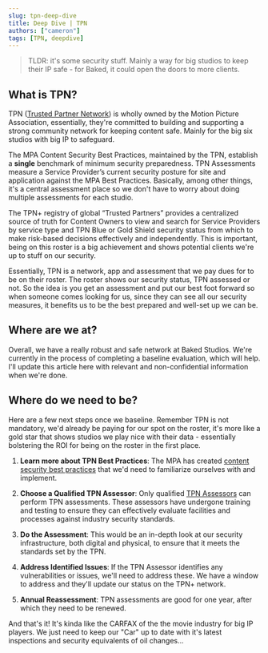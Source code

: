 ```yaml
---
slug: tpn-deep-dive
title: Deep Dive | TPN
authors: ["cameron"]
tags: [TPN, deepdive]
---
```


>TLDR: it's some security stuff. Mainly a way for big studios to keep their IP safe - for Baked, it could open the doors to more clients.

## What is TPN?
TPN ([Trusted Partner Network](https://www.ttpn.org)) is wholly owned by the Motion Picture Association, essentially, they're committed to building and supporting a strong community network for keeping content safe. Mainly for the big six studios with big IP to safeguard.

<!--truncate-->

The MPA Content Security Best Practices, maintained by the TPN, establish a **single** benchmark of minimum security preparedness. TPN Assessments measure a Service Provider’s current security posture for site and application against the MPA Best Practices. Basically, among other things, it's a central assessment place so we don't have to worry about doing multiple assessments for each studio.

The TPN+ registry of global “Trusted Partners” provides a centralized source of truth for Content Owners to view and search for Service Providers by service type and TPN Blue or Gold Shield security status from which to make risk-based decisions effectively and independently. This is important, being on this roster is a big achievement and shows potential clients we're up to stuff on our security.

Essentially, TPN is a network, app and assessment that we pay dues for to be on their roster. The roster shows our security status, TPN assessed or not. So the idea is you get an assessment and put our best foot forward so when someone comes looking for us, since they can see all our security measures, it benefits us to be the best prepared and well-set up we can be.

## Where are we at?
Overall, we have a really robust and safe network at Baked Studios. We're currently in the process of completing a baseline evaluation, which will help. I'll update this article here with relevant and non-confidential information when we're done.

## Where do we need to be?
Here are a few next steps once we baseline. Remember TPN is not mandatory, we'd already be paying for our spot on the roster, it's more like a gold star that shows studios we play nice with their data - essentially bolstering the ROI for being on the roster in the first place.

1. **Learn more about TPN Best Practices**: The MPA has created [content security best practices](https://www.ttpn.org/links-resources/) that we'd need to familiarize ourselves with and implement.

2. **Choose a Qualified TPN Assessor**: Only qualified [TPN Assessors](https://www.ttpn.org/assessors/#directory) can perform TPN assessments. These assessors have undergone training and testing to ensure they can effectively evaluate facilities and processes against industry security standards.

3. **Do the Assessment**: This would be an in-depth look at our security infrastructure, both digital and physical, to ensure that it meets the standards set by the TPN.

4. **Address Identified Issues**: If the TPN Assessor identifies any vulnerabilities or issues, we'll need to address these. We have a window to address and they'll update our status on the TPN+ network.

5. **Annual Reassessment**: TPN assessments are good for one year, after which they need to be renewed.

And that's it! It's kinda like the CARFAX of the the movie industry for big IP players. We just need to keep our "Car" up to date with it's latest inspections and security equivalents of oil changes...
